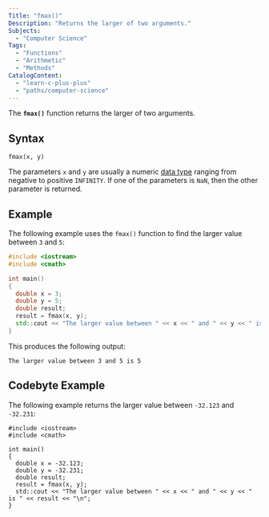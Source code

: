 ```yaml
---
Title: "fmax()"
Description: "Returns the larger of two arguments."
Subjects:
  - "Computer Science"
Tags:
  - "Functions"
  - "Arithmetic"
  - "Methods"
CatalogContent:
  - "learn-c-plus-plus"
  - "paths/computer-science"
---
```


The **`fmax()`** function returns the larger of two arguments.

## Syntax

```pseudo
fmax(x, y)
```

The parameters `x` and `y` are usually a numeric [data type](https://www.codecademy.com/resources/docs/cpp/data-types) ranging from negative to positive `INFINITY`. If one of the parameters is `NaN`, then the other parameter is returned.

## Example

The following example uses the `fmax()` function to find the larger value between `3` and `5`:

```cpp
#include <iostream>
#include <cmath>

int main()
{
  double x = 3;
  double y = 5;
  double result;
  result = fmax(x, y);
  std::cout << "The larger value between " << x << " and " << y << " is " << result << "\n";
}
```

This produces the following output:

```shell
The larger value between 3 and 5 is 5
```

## Codebyte Example

The following example returns the larger value between `-32.123` and `-32.231`:

```codebyte/cpp
#include <iostream>
#include <cmath>

int main()
{
  double x = -32.123;
  double y = -32.231;
  double result;
  result = fmax(x, y);
  std::cout << "The larger value between " << x << " and " << y << " is " << result << "\n";
}
```
